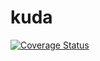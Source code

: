 # kuda

[![Coverage Status](https://coveralls.io/repos/github/Friedox/kuda/badge.svg)](https://coveralls.io/github/Friedox/kuda)
